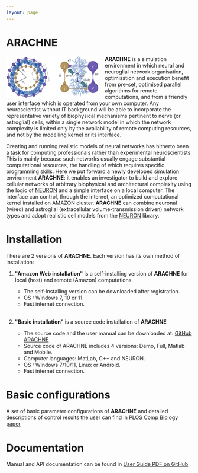 ```yaml
---
layout: page
---
```

# ARACHNE
<div style="width: 50%; float: left; margin-right: 15px;"><img src="assets/arachne.jpg" alt="Arachne"></div>

**ARACHNE** is a simulation environment in which neural and neuroglial 
network organisation, optimisation and execution benefit from pre-set, 
optimised parallel algorithms for remote computations, and from a 
friendly user interface which is operated from your own computer. 
Any neuroscientist without IT background will be able to incorporate the 
representative variety of biophysical mechanisms pertinent to nerve (or 
astroglial) cells, within a single network model in which the network 
complexity is limited only by the availability of remote computing resources, 
and not by the modelling kernel or its interface.

Creating and running realistic models of neural networks has hitherto been 
a task for computing professionals rather than experimental neuroscientists.
This is mainly because such networks usually engage substantial computational
resources, the handling of which requires specific programming skills. Here 
we put forward a newly developed simulation environment **ARACHNE**: it enables 
an investigator to build and explore cellular networks of arbitrary 
biophysical and architectural complexity using the logic of 
[NEURON](https://www.neuron.yale.edu/neuron/)
and a simple interface on a local computer. The interface can control, 
through the internet, an optimized computational kernel installed on 
AMAZON cluster. **ARACHNE** can combine neuronal (wired) and astroglial 
(extracellular volume-transmission driven) network types and adopt realistic 
cell models from the [NEURON](https://www.neuron.yale.edu/neuron/) library.

# Installation
There are 2 versions of **ARACHNE**. Each version has its own method of installation:

1. **"Amazon Web installation"** is a self-installing version of **ARACHNE** 
for local (host) and remote (Amazon) computations.

    - The self-installing version can be downloaded after registration. 
    - OS : Windows 7, 10 or 11.
    - Fast internet connection.
    <br><br>

2. **"Basic installation"** is a source code installation of **ARACHNE**

    - The source code and the user manual can be downloaded at: 
    [GitHub ARACHNE](https://github.com/RusakovLab/Arachne)
    - Source code of ARACHNE includes 4 versions: Demo, Full, Matlab and Mobile.
    - Computer languages: MatLab, C++ and NEURON.
    - OS : Windows 7/10/11, Linux or Android.
    - Fast internet connection.

# Basic configurations
A set of basic parameter configurations of **ARACHNE** and detailed 
descriptions of control results the user can find in
[PLOS Comp Biology paper](https://journals.plos.org/ploscompbiol/article?id=10.1371/journal.pcbi.1005467)

# Documentation

Manual and API documentation can be found in [User Guide PDF on GitHub](https://github.com/RusakovLab/Arachne)

